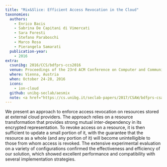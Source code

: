 ```yaml
---
title: "Mix&Slice: Efficient Access Revocation in the Cloud"
taxonomies:
  authors:
    - Enrico Bacis
    - Sabrina De Capitani di Vimercati
    - Sara Foresti
    - Stefano Paraboschi
    - Marco Rosa
    - Pierangela Samarati
  publication-year:
    - 2016
extra:
  csunibg: 2016/CCS/bdfprs-ccs2016
  venue: Proceedings of the 23rd ACM Conference on Computer and Communication Security (CCS)
  where: Vienna, Austria
  when: October 24-28, 2016
  icons:
    - ion-cloud
  github: unibg-seclab/aesmix
  note: <a href="https://cs.unibg.it/seclab-papers/2017/CSAW/bdfprs-csaw2017-poster.pdf">Poster</a><br/><u>CSAW 2017 Applied Research Competition Finalist</u>
---
```


We present an approach to enforce access revocation on resources
stored at external cloud providers. The approach
relies on a resource transformation that provides strong mutual
inter-dependency in its encrypted representation. To
revoke access on a resource, it is then sufficient to update a
small portion of it, with the guarantee that the resource as
a whole (and any portion of it) will become unintelligible to
those from whom access is revoked. The extensive experimental
evaluation on a variety of configurations confirmed
the effectiveness and efficiency of our solution, which showed
excellent performance and compatibility with several implementation strategies.
